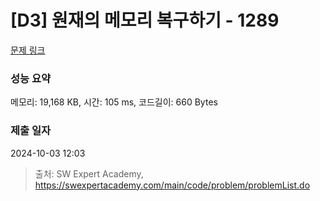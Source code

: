 # [D3] 원재의 메모리 복구하기 - 1289 

[문제 링크](https://swexpertacademy.com/main/code/problem/problemDetail.do?contestProbId=AV19AcoKI9sCFAZN) 

### 성능 요약

메모리: 19,168 KB, 시간: 105 ms, 코드길이: 660 Bytes

### 제출 일자

2024-10-03 12:03



> 출처: SW Expert Academy, https://swexpertacademy.com/main/code/problem/problemList.do